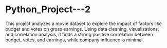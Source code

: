 # Python_Project---2
This project analyzes a movie dataset to explore the impact of factors like budget and votes on gross earnings. Using data cleaning, visualizations, and correlation analysis, it finds a strong positive correlation between budget, votes, and earnings, while company influence is minimal.
